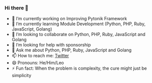 ### Hi there 👋

<!--
**emmamartins/emmamartins** is a ✨ _special_ ✨ repository because its `README.md` (this file) appears on your GitHub profile.

Here are some ideas to get you started:
-->

- 🔭 I’m currently working on Improving Pytonik Framework
- 🌱 I’m currently learning Module Development (Python, PHP, Ruby, JavaScript, Golang)
- 👯 I’m looking to collaborate on Python, PHP, Ruby, JavaScript and Golang
- 🤔 I’m looking for help with sponsorship 
- 💬 Ask me about Python, PHP, Ruby, JavaScript and Golang 
- 📫 How to reach me: [Twitter](https://twitter.com/emmaessiensp)
- 😄 Pronouns: He/Him/Leo
- ⚡ Fun fact: When the problem is complexity, the cure might just be simplicity
